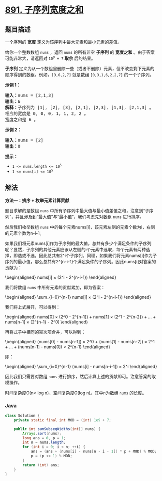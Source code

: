 # [891. 子序列宽度之和](https://leetcode.cn/problems/sum-of-subsequence-widths)

## 题目描述

<p>一个序列的 <strong>宽度</strong> 定义为该序列中最大元素和最小元素的差值。</p>

<p>给你一个整数数组 <code>nums</code> ，返回 <code>nums</code> 的所有非空 <strong>子序列</strong> 的 <strong>宽度之和</strong> 。由于答案可能非常大，请返回对 <code>10<sup>9</sup> + 7</code> <strong>取余</strong> 后的结果。</p>

<p><strong>子序列</strong> 定义为从一个数组里删除一些（或者不删除）元素，但不改变剩下元素的顺序得到的数组。例如，<code>[3,6,2,7]</code> 就是数组 <code>[0,3,1,6,2,2,7]</code> 的一个子序列。</p>

<p><strong>示例 1：</strong></p>

<pre>
<strong>输入：</strong>nums = [2,1,3]
<strong>输出：</strong>6
<strong>解释：</strong>子序列为 [1], [2], [3], [2,1], [2,3], [1,3], [2,1,3] 。
相应的宽度是 0, 0, 0, 1, 1, 2, 2 。
宽度之和是 6 。
</pre>

<p><strong>示例 2：</strong></p>

<pre>
<strong>输入：</strong>nums = [2]
<strong>输出：</strong>0
</pre>

<p><strong>提示：</strong></p>

<ul>
	<li><code>1 &lt;= nums.length &lt;= 10<sup>5</sup></code></li>
	<li><code>1 &lt;= nums[i] &lt;= 10<sup>5</sup></code></li>
</ul>

## 解法

**方法一：排序 + 枚举元素计算贡献**

题目求解的是数组 `nums` 中所有子序列中最大值与最小值差值之和，注意到“子序列”，并且涉及到“最大值”与“最小值”，我们考虑先对数组 `nums` 进行排序。

然后我们枚举数组 `nums` 中的每个元素nums[i]，该元素左侧的元素个数为i，右侧的元素个数为n-i-1。

如果我们将元素nums[i]作为子序列的最大值，总共有多少个满足条件的子序列呢？显然，子序列的其他元素应该从左侧的i个元素中选取，每个元素有两种选择，即选或不选，因此总共有2^i个子序列。同理，如果我们将元素nums[i]作为子序列的最小值，那么总共有2^{n-i-1}个满足条件的子序列。因此nums[i]对答案的贡献为：


\begin{aligned}
nums[i] × (2^i - 2^{n-i-1})
\end{aligned}


我们将数组 `nums` 中所有元素的贡献累加，即为答案：


\begin{aligned}
\sum_{i=0}^{n-1} nums[i] × (2^i - 2^{n-i-1})
\end{aligned}


我们将上式展开，可以得到：


\begin{aligned}
nums[0] × (2^0 - 2^{n-1}) + nums[1] × (2^1 - 2^{n-2}) + ... + nums[n-1] × (2^{n-1} - 2^0)
\end{aligned}


再将式子中相同的幂次项合并，可以得到：


\begin{aligned}
(nums[0] - nums[n-1]) × 2^0 + (nums[1] - nums[n-2]) × 2^1 + ... + (nums[n-1] - nums[0]) × 2^{n-1}
\end{aligned}


即：


\begin{aligned}
\sum_{i=0}^{n-1} (nums[i] - nums[n-i-1]) × 2^i
\end{aligned}


因此我们只需要对数组 `nums` 进行排序，然后计算上述的贡献即可。注意答案的取模操作。

时间复杂度O(n× log n)，空间复杂度O(log n)。其中n为数组 `nums` 的长度。

### **Java**

```java
class Solution {
    private static final int MOD = (int) 1e9 + 7;

    public int sumSubseqWidths(int[] nums) {
        Arrays.sort(nums);
        long ans = 0, p = 1;
        int n = nums.length;
        for (int i = 0; i < n; ++i) {
            ans = (ans + (nums[i] - nums[n - i - 1]) * p + MOD) % MOD;
            p = (p << 1) % MOD;
        }
        return (int) ans;
    }
}
```
